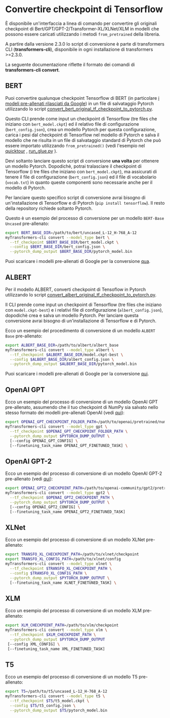 <!--Copyright 2020 The HuggingFace Team. All rights reserved.
Licensed under the Apache License, Version 2.0 (the "License"); you may not use this file except in compliance with
the License. You may obtain a copy of the License at
http://www.apache.org/licenses/LICENSE-2.0
Unless required by applicable law or agreed to in writing, software distributed under the License is distributed on
an "AS IS" BASIS, WITHOUT WARRANTIES OR CONDITIONS OF ANY KIND, either express or implied. See the License for the
specific language governing permissions and limitations under the License.

⚠️ Note that this file is in Markdown but contain specific syntax for our doc-builder (similar to MDX) that may not be
rendered properly in your Markdown viewer.

-->

# Convertire checkpoint di Tensorflow

È disponibile un'interfaccia a linea di comando per convertire gli originali checkpoint di Bert/GPT/GPT-2/Transformer-XL/XLNet/XLM
in modelli che possono essere caricati utilizzando i metodi `from_pretrained` della libreria.

<Tip>

A partire dalla versione 2.3.0 lo script di conversione è parte di transformers CLI (**transformers-cli**), disponibile in ogni installazione
di transformers >=2.3.0.

La seguente documentazione riflette il formato dei comandi di **transformers-cli convert**.

</Tip>

## BERT

Puoi convertire qualunque checkpoint Tensorflow di BERT (in particolare
[i modeli pre-allenati rilasciati da Google](https://github.com/google-research/bert#pre-trained-models))
in un file di salvataggio Pytorch utilizzando lo script
[convert_bert_original_tf_checkpoint_to_pytorch.py](https://github.com/huggingface/transformers/tree/main/src/transformers/models/bert/convert_bert_original_tf_checkpoint_to_pytorch.py).

Questo CLI prende come input un checkpoint di Tensorflow (tre files che iniziano con `bert_model.ckpt`) ed il relativo
file di configurazione (`bert_config.json`), crea un modello Pytorch per questa configurazione, carica i pesi dal
checkpoint di Tensorflow nel modello di Pytorch e salva il modello che ne risulta in un file di salvataggio standard di Pytorch che
può essere importato utilizzando `from_pretrained()` (vedi l'esempio nel
[quicktour](quicktour) , [run_glue.py](https://github.com/huggingface/transformers/tree/main/examples/pytorch/text-classification/run_glue.py) ).

Devi soltanto lanciare questo script di conversione **una volta** per ottenere un modello Pytorch. Dopodichè, potrai tralasciare
il checkpoint di Tensorflow (i tre files che iniziano con `bert_model.ckpt`), ma assicurati di tenere il file di configurazione
(`bert_config.json`) ed il file di vocabolario (`vocab.txt`) in quanto queste componenti sono necessarie anche per il modello di Pytorch.

Per lanciare questo specifico script di conversione avrai bisogno di un'installazione di Tensorflow e di Pytorch
(`pip install tensorflow`). Il resto della repository richiede soltanto Pytorch.

Questo è un esempio del processo di conversione per un modello `BERT-Base Uncased` pre-allenato:

```bash
export BERT_BASE_DIR=/path/to/bert/uncased_L-12_H-768_A-12
myTransformers-cli convert --model_type bert \
  --tf_checkpoint $BERT_BASE_DIR/bert_model.ckpt \
  --config $BERT_BASE_DIR/bert_config.json \
  --pytorch_dump_output $BERT_BASE_DIR/pytorch_model.bin
```

Puoi scaricare i modelli pre-allenati di Google per la conversione [qua](https://github.com/google-research/bert#pre-trained-models).

## ALBERT

Per il modello ALBERT, converti checkpoint di Tensoflow in Pytorch utilizzando lo script
[convert_albert_original_tf_checkpoint_to_pytorch.py](https://github.com/huggingface/transformers/tree/main/src/transformers/models/albert/convert_albert_original_tf_checkpoint_to_pytorch.py).

Il CLI prende come input un checkpoint di Tensorflow (tre files che iniziano con `model.ckpt-best`) e i relativi file di
configurazione (`albert_config.json`), dopodichè crea e salva un modello Pytorch. Per lanciare questa conversione
avrai bisogno di un'installazione di Tensorflow e di Pytorch.

Ecco un esempio del procedimento di conversione di un modello `ALBERT Base` pre-allenato:

```bash
export ALBERT_BASE_DIR=/path/to/albert/albert_base
myTransformers-cli convert --model_type albert \
  --tf_checkpoint $ALBERT_BASE_DIR/model.ckpt-best \
  --config $ALBERT_BASE_DIR/albert_config.json \
  --pytorch_dump_output $ALBERT_BASE_DIR/pytorch_model.bin
```

Puoi scaricare i modelli pre-allenati di Google per la conversione [qui](https://github.com/google-research/albert#pre-trained-models).

## OpenAI GPT

Ecco un esempio del processo di conversione di un modello OpenAI GPT pre-allenato, assumendo che il tuo checkpoint di NumPy
sia salvato nello stesso formato dei modelli pre-allenati OpenAI (vedi [qui](https://github.com/openai/finetune-transformer-lm)):
```bash
export OPENAI_GPT_CHECKPOINT_FOLDER_PATH=/path/to/openai/pretrained/numpy/weights
myTransformers-cli convert --model_type gpt \
  --tf_checkpoint $OPENAI_GPT_CHECKPOINT_FOLDER_PATH \
  --pytorch_dump_output $PYTORCH_DUMP_OUTPUT \
  [--config OPENAI_GPT_CONFIG] \
  [--finetuning_task_name OPENAI_GPT_FINETUNED_TASK] \
```

## OpenAI GPT-2

Ecco un esempio del processo di conversione di un modello OpenAI GPT-2 pre-allenato (vedi [qui](https://github.com/openai/gpt-2)):

```bash
export OPENAI_GPT2_CHECKPOINT_PATH=/path/to/openai-community/gpt2/pretrained/weights
myTransformers-cli convert --model_type gpt2 \
  --tf_checkpoint $OPENAI_GPT2_CHECKPOINT_PATH \
  --pytorch_dump_output $PYTORCH_DUMP_OUTPUT \
  [--config OPENAI_GPT2_CONFIG] \
  [--finetuning_task_name OPENAI_GPT2_FINETUNED_TASK]
```

## XLNet

Ecco un esempio del processo di conversione di un modello XLNet pre-allenato:

```bash
export TRANSFO_XL_CHECKPOINT_PATH=/path/to/xlnet/checkpoint
export TRANSFO_XL_CONFIG_PATH=/path/to/xlnet/config
myTransformers-cli convert --model_type xlnet \
  --tf_checkpoint $TRANSFO_XL_CHECKPOINT_PATH \
  --config $TRANSFO_XL_CONFIG_PATH \
  --pytorch_dump_output $PYTORCH_DUMP_OUTPUT \
  [--finetuning_task_name XLNET_FINETUNED_TASK] \
```

## XLM

Ecco un esempio del processo di conversione di un modello XLM pre-allenato:

```bash
export XLM_CHECKPOINT_PATH=/path/to/xlm/checkpoint
myTransformers-cli convert --model_type xlm \
  --tf_checkpoint $XLM_CHECKPOINT_PATH \
  --pytorch_dump_output $PYTORCH_DUMP_OUTPUT
 [--config XML_CONFIG] \
 [--finetuning_task_name XML_FINETUNED_TASK]
```

## T5

Ecco un esempio del processo di conversione di un modello T5 pre-allenato:

```bash
export T5=/path/to/t5/uncased_L-12_H-768_A-12
myTransformers-cli convert --model_type t5 \
  --tf_checkpoint $T5/t5_model.ckpt \
  --config $T5/t5_config.json \
  --pytorch_dump_output $T5/pytorch_model.bin
```
